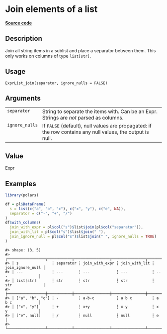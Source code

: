 

# Join elements of a list

[**Source code**](https://github.com/pola-rs/r-polars/tree/8387e0a88c6889e6449b053999aada405c241066/R/expr__list.R#L218)

## Description

Join all string items in a sublist and place a separator between them.
This only works on columns of type <code>list\[str\]</code>.

## Usage

<pre><code class='language-R'>ExprList_join(separator, ignore_nulls = FALSE)
</code></pre>

## Arguments

<table>
<tr>
<td style="white-space: nowrap; font-family: monospace; vertical-align: top">
<code id="ExprList_join_:_separator">separator</code>
</td>
<td>
String to separate the items with. Can be an Expr. Strings are
<em>not</em> parsed as columns.
</td>
</tr>
<tr>
<td style="white-space: nowrap; font-family: monospace; vertical-align: top">
<code id="ExprList_join_:_ignore_nulls">ignore_nulls</code>
</td>
<td>
If <code>FALSE</code> (default), null values are propagated: if the row
contains any null values, the output is null.
</td>
</tr>
</table>

## Value

Expr

## Examples

``` r
library(polars)

df = pl$DataFrame(
  s = list(c("a", "b", "c"), c("x", "y"), c("e", NA)),
  separator = c("-", "+", "/")
)
df$with_columns(
  join_with_expr = pl$col("s")$list$join(pl$col("separator")),
  join_with_lit = pl$col("s")$list$join(" "),
  join_ignore_null = pl$col("s")$list$join(" ", ignore_nulls = TRUE)
)
```

    #> shape: (3, 5)
    #> ┌─────────────────┬───────────┬────────────────┬───────────────┬──────────────────┐
    #> │ s               ┆ separator ┆ join_with_expr ┆ join_with_lit ┆ join_ignore_null │
    #> │ ---             ┆ ---       ┆ ---            ┆ ---           ┆ ---              │
    #> │ list[str]       ┆ str       ┆ str            ┆ str           ┆ str              │
    #> ╞═════════════════╪═══════════╪════════════════╪═══════════════╪══════════════════╡
    #> │ ["a", "b", "c"] ┆ -         ┆ a-b-c          ┆ a b c         ┆ a b c            │
    #> │ ["x", "y"]      ┆ +         ┆ x+y            ┆ x y           ┆ x y              │
    #> │ ["e", null]     ┆ /         ┆ null           ┆ null          ┆ e                │
    #> └─────────────────┴───────────┴────────────────┴───────────────┴──────────────────┘
